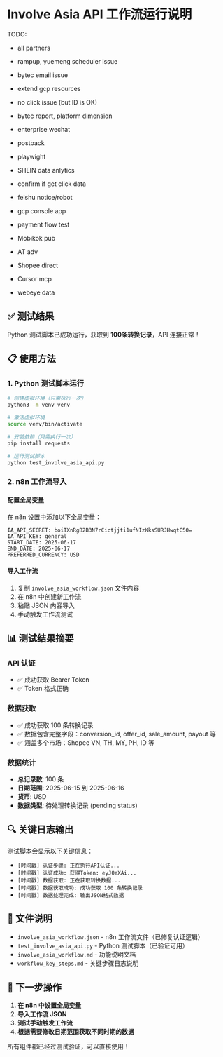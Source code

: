 # Involve Asia API 工作流运行说明

TODO:
- all partners
- rampup, yuemeng scheduler issue
- bytec email issue
- extend gcp resources
- no click issue (but ID is OK)
- bytec report, platform dimension
- enterprise wechat
- postback

- playwight
- SHEIN data anlytics
- confirm if get click data
- feishu notice/robot
- gcp console app
- payment flow test
- Mobikok pub
- AT adv
- Shopee direct
- Cursor mcp
- webeye data



## ✅ 测试结果
Python 测试脚本已成功运行，获取到 **100条转换记录**，API 连接正常！

## 📋 使用方法

### 1. Python 测试脚本运行
```bash
# 创建虚拟环境（只需执行一次）
python3 -m venv venv

# 激活虚拟环境
source venv/bin/activate

# 安装依赖（只需执行一次）
pip install requests

# 运行测试脚本
python test_involve_asia_api.py
```

### 2. n8n 工作流导入

#### 配置全局变量
在 n8n 设置中添加以下全局变量：
```
IA_API_SECRET: boiTXnRgB2B3N7rCictjjti1ufNIzKksSURJHwqtC50=
IA_API_KEY: general
START_DATE: 2025-06-17
END_DATE: 2025-06-17
PREFERRED_CURRENCY: USD
```

#### 导入工作流
1. 复制 `involve_asia_workflow.json` 文件内容
2. 在 n8n 中创建新工作流
3. 粘贴 JSON 内容导入
4. 手动触发工作流测试

## 📊 测试结果摘要

### API 认证
- ✅ 成功获取 Bearer Token
- ✅ Token 格式正确

### 数据获取
- ✅ 成功获取 100 条转换记录
- ✅ 数据包含完整字段：conversion_id, offer_id, sale_amount, payout 等
- ✅ 涵盖多个市场：Shopee VN, TH, MY, PH, ID 等

### 数据统计
- **总记录数**: 100 条
- **日期范围**: 2025-06-15 到 2025-06-16
- **货币**: USD
- **数据类型**: 待处理转换记录 (pending status)

## 🔍 关键日志输出

测试脚本会显示以下关键信息：
- `[时间戳] 认证步骤: 正在执行API认证...`
- `[时间戳] 认证成功: 获得Token: eyJ0eXAi...`
- `[时间戳] 数据获取: 正在获取转换数据...`
- `[时间戳] 数据获取成功: 成功获取 100 条转换记录`
- `[时间戳] 数据处理完成: 输出JSON格式数据`

## 📁 文件说明

- `involve_asia_workflow.json` - n8n 工作流文件（已修复认证逻辑）
- `test_involve_asia_api.py` - Python 测试脚本（已验证可用）
- `involve_asia_workflow.md` - 功能说明文档
- `workflow_key_steps.md` - 关键步骤日志说明

## 🚀 下一步操作

1. **在 n8n 中设置全局变量**
2. **导入工作流 JSON**
3. **测试手动触发工作流**
4. **根据需要修改日期范围获取不同时期的数据**

所有组件都已经过测试验证，可以直接使用！ 
